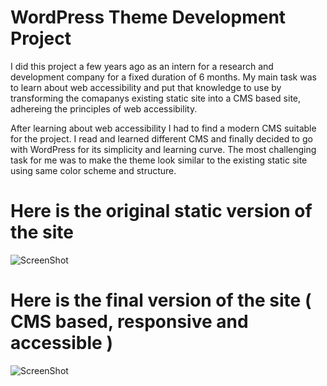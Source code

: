 # WordPress Theme Development Project

I did this project a few years ago as an intern for a research and development company for a fixed duration of 6 months.
My main task was to learn about web accessibility and put that knowledge to use by transforming the comapanys existing static site into a
CMS based site, adhereing the principles of web accessibility.

After learning about web accessibility I had to find a modern CMS suitable for the project. I read and learned different CMS and finally
decided to go with WordPress for its simplicity and learning curve. The most challenging task for me was to make the theme look similar to the existing static site using same color scheme and structure.

# Here is the original static version of the site

![ScreenShot](https://raw.github.com/prrdee/pbol-theme-original/master/pbol-before.png)


# Here is the final version of the site ( CMS based, responsive and accessible )

![ScreenShot](https://raw.github.com/prrdee/pbol-theme-original/master/screenshot-final.png)

